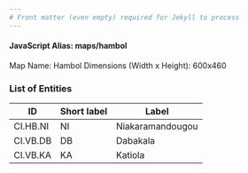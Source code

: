 ```yaml
---
# Front matter (even empty) required for Jekyll to process
---
```


#### JavaScript Alias: maps/hambol

Map Name: Hambol
Dimensions (Width x Height): 600x460

### List of Entities

ID | Short label | Label
---|---|---|
CI.HB.NI|NI|Niakaramandougou
CI.VB.DB|DB|Dabakala
CI.VB.KA|KA|Katiola
